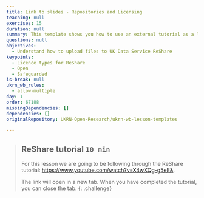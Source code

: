 ```yaml
---
title: Link to slides - Repositories and Licensing
teaching: null
exercises: 15
duration: null
summary: This template shows you how to use an external tutorial as a lesson.
questions: null
objectives:
  - Understand how to upload files to UK Data Service ReShare
keypoints:
  - Licence types for ReShare
  - Open
  - Safeguarded
is-break: null
ukrn_wb_rules:
  - allow-multiple
day: 1
order: 67188
missingDependencies: []
dependencies: []
originalRepository: UKRN-Open-Research/ukrn-wb-lesson-templates

---
```

> ## ReShare tutorial `10 min`
> For this lesson we are going to be following through the ReShare tutorial:
> <a href="https://www.youtube.com/watch?v=X4wXQg-g5eE&" target="_blank">https://www.youtube.com/watch?v=X4wXQg-g5eE&</a>.
>
> The link will open in a new tab.
> When you have completed the tutorial, you can close the tab.
{: .challenge}
